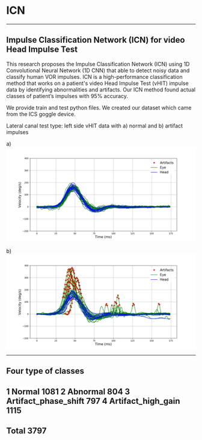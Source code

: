 # ICN
--------------------------------------------------------------------
Impulse Classification Network (ICN) for video Head Impulse Test
--------------------------------------------------------------------

This research proposes the Impulse Classification Network (ICN) using 1D Convolutional Neural Network (1D CNN) that able to detect noisy data and classify human VOR impulses. ICN is a high-performance classification method that works on a patient's video Head Impulse Test (vHIT) impulse data by identifying abnormalities and artifacts. Our ICN method found actual classes of patient’s impulses with 95% accuracy. 


We provide train and test python files. We created our dataset which came from the ICS goggle device.


Lateral canal test type: left side vHIT data with a) normal and b) artifact impulses

a)
![](/images/normal_impulses.png)

b)
![](/images/artifact_impulses.png) 

----------------------------
Four type of classes
----------------------------

1	Normal	1081
2	Abnormal	804
3	Artifact_phase_shift	797
4	Artifact_high_gain	1115
----------------------------
Total	3797
----------------------------
